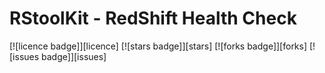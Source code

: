 # RStoolKit - RedShift Health Check
[![licence badge]][licence]
[![stars badge]][stars]
[![forks badge]][forks]
[![issues badge]][issues]